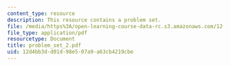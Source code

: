 ```yaml
---
content_type: resource
description: This resource contains a problem set.
file: /media/https%3A/open-learning-course-data-rc.s3.amazonaws.com/12-480-thermodynamics-for-geoscientists-fall-2006/12d4bb3dd01d98e507a9a63cb4219cbe_problem_set_2.pdf
file_type: application/pdf
resourcetype: Document
title: problem_set_2.pdf
uid: 12d4bb3d-d01d-98e5-07a9-a63cb4219cbe
---
```

